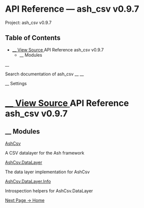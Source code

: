 # API Reference — ash_csv v0.9.7

Project: ash_csv v0.9.7

## Table of Contents

- [ __ View Source ](external_link) API Reference ash_csv v0.9.7
  - __ Modules

__

Search documentation of ash_csv __ __

__ Settings

#  [ __ View Source ](external_link) API Reference ash_csv v0.9.7

##  __ Modules

[AshCsv](external_link)

A CSV datalayer for the Ash framework

[AshCsv.DataLayer](external_link)

The data layer implementation for AshCsv

[AshCsv.DataLayer.Info](external_link)

Introspection helpers for AshCsv.DataLayer

[ Next Page →  Home  ](external_link)
